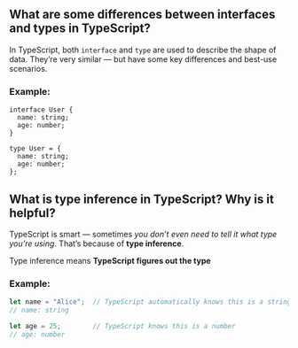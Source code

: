 ##  What are some differences between interfaces and types in TypeScript?

In TypeScript, both `interface` and `type` are used to describe the shape of data. They’re very similar — but have some key differences and best-use scenarios.
###  Example:
```
interface User {
  name: string;
  age: number;
}

type User = {
  name: string;
  age: number;
};
```



 ## What is type inference in TypeScript? Why is it helpful?

TypeScript is smart — sometimes *you don’t even need to tell it what type you’re using*. That’s because of **type inference**.


Type inference means **TypeScript figures out the type**

###  Example:

```ts
let name = "Alice";  // TypeScript automatically knows this is a string
// name: string

let age = 25;        // TypeScript knows this is a number
// age: number
